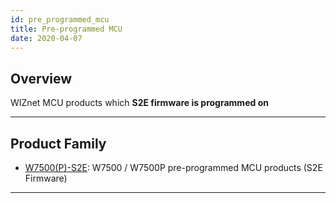 ```yaml
---
id: pre_programmed_mcu
title: Pre-programmed MCU
date: 2020-04-07
---
```


## Overview

WIZnet MCU products which **S2E firmware is programmed on**

-----

## Product Family

  - [W7500(P)-S2E](W7500P-S2E/w7500p-s2e-[EN]): W7500 / W7500P
    pre-programmed MCU products (S2E Firmware)
    
 

-----